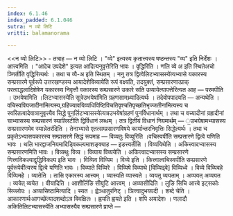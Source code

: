 ```yaml
---
index: 6.1.46
index_padded: 6.1.046
sutra: न व्यो लिटि
vritti: balamanorama

---
```

<<न व्यो लिटि>> - तत्राह —  न व्यो लिटि । "व्ये" इत्यस्य कृतात्त्वस्य षष्ठन्तस्य "व्य" इति निर्देशः । आत्त्वमिति । "आदेच उपदेशे" इत्यत आदित्यनुवृत्तेरिति भावः । वृद्धिरिति । णलि व्ये अ इति स्थितेअचो ञ्णिती॑ति वृद्धिरित्यर्थः । तथा च व्यै-अ इति स्थितम् । ननु तत्र द्वित्वेलिटभ्यासस्ये॑त्यभ्यासे यकारस्य सम्प्रसारमे पूर्वरूपे उत्तरखण्डस्य आयादेशेविव्याये॑ति रूपं वक्ष्यति, तदयुक्तं, सम्प्रसारणात्प्राक् परत्वाद्धलादिशेषेण यकारस्य निवृत्तौ वकारस्य सम्प्रसारणे उकारे सति उव्यायेत्यापत्तेरित्यत आह —  परमपीति । उभयेषामिति ।लिटभ्यासस्ये॑ति सूत्रेउभयेषा॑मिति ग्रहणसामथ्र्यादित्यर्थः । तदेवोपपादयति — अन्यथेति ।वचिस्वपियजादीना॑मित्यस्य,ग्रहिज्यावयिव्यधिविष्टिविचतिवृश्चतिपृच्छतिभृज्जतीना॑मित्यस्य च स्वरितत्वादेवात्रानुवृत्त्यैव सिद्धे पुन॒र्लिटभ्यासस्ये॑त्यत्रउभयेषां॑ग्रहणं पुनर्विधानार्थम् । तथा च वच्यादीनां ग्रह्रादीनां चाभ्यासस्य सम्प्रसारणं स्याल्लिटीति द्विर्विधानं लब्धम् । तत्र द्वितीयं विधानं नियमार्थम् — ॒उभयेषामभ्यासस्य सम्प्रसारणमेव स्यान्नेतर॑दिति । तेनाभ्यासे एतत्सम्प्रसारणविषये कार्यान्तरनिवृत्तिः सिद्धेत्यर्थः । तथा च प्रकृतेऽभ्यासयकारस्य सम्प्रासरणे सिद्धं रूपमाह —  विव्यतुः विव्युरिति ।वचिस्वपी॑ति सम्प्रसारणे द्वित्वे यणिति भावः । थलि भारद्वाजनियमादिड्विकल्पमाशङ्क्याह — इडत्त्यर्तीति । विव्ययिथेति । अकित्त्वादभ्यासस्य सम्प्रसारणमिति भावः । विव्यथुः विव्य । विव्याय विव्ययेति । अकित्त्वादभ्यासस्य सम्प्रसारणे णित्त्वविकल्पाद्वृद्धिविकल्प इति भावः । विव्यिव विव्यिम । विव्ये इति । कित्त्वात्वचिस्वपी॑ति सम्प्रसारणे पूर्वरूपेवी॑त्यस्य द्वित्वे यणिति भावः । विव्याते विव्यिरे । विव्यिषे विव्याथे [विव्यिढ्वे] विव्यिध्वे । विव्ये विव्यिवहे विव्यिमहे । व्यातेति । तासि एकारस्य आत्त्वम् । व्यास्यति व्यास्यते । व्ययतु व्ययताम् । अव्ययत् अव्ययत । व्ययेत् व्ययेत । वीयादिति । आशीर्लिङि सीयुटि आत्त्वम् । अव्यासीदिति । लुङि सिचि आत्त्वे इट्सकोः सिज्लोपः । अव्यासिष्टामित्यादि । स्यत । ह्वेञ्धातुरनिट् । ञित्त्वादुभयपदी । शब्दे चेति । आकारणार्थःआगच्छे॑त्यादशब्दोऽत्र विवक्षितः । ह्वयति ह्वयते इति । शपि अयादेशः । णलादौ अकितिलिटभ्यासस्ये॑ति अभ्यासस्यैव सम्प्रसारणे प्राप्ते — 